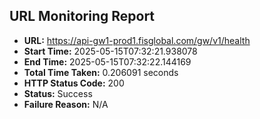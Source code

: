 ## URL Monitoring Report

- **URL:** https://api-gw1-prod1.fisglobal.com/gw/v1/health
- **Start Time:** 2025-05-15T07:32:21.938078
- **End Time:** 2025-05-15T07:32:22.144169
- **Total Time Taken:** 0.206091 seconds
- **HTTP Status Code:** 200
- **Status:** Success
- **Failure Reason:** N/A
